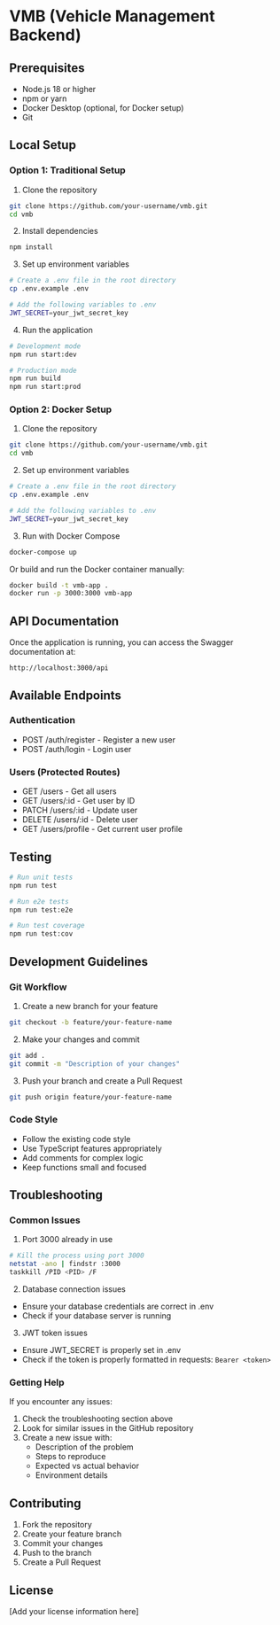 # VMB (Vehicle Management Backend)

## Prerequisites
- Node.js 18 or higher
- npm or yarn
- Docker Desktop (optional, for Docker setup)
- Git

## Local Setup

### Option 1: Traditional Setup

1. Clone the repository
```bash
git clone https://github.com/your-username/vmb.git
cd vmb
```

2. Install dependencies
```bash
npm install
```

3. Set up environment variables
```bash
# Create a .env file in the root directory
cp .env.example .env

# Add the following variables to .env
JWT_SECRET=your_jwt_secret_key
```

4. Run the application
```bash
# Development mode
npm run start:dev

# Production mode
npm run build
npm run start:prod
```

### Option 2: Docker Setup

1. Clone the repository
```bash
git clone https://github.com/your-username/vmb.git
cd vmb
```

2. Set up environment variables
```bash
# Create a .env file in the root directory
cp .env.example .env

# Add the following variables to .env
JWT_SECRET=your_jwt_secret_key
```

3. Run with Docker Compose
```bash
docker-compose up
```

Or build and run the Docker container manually:
```bash
docker build -t vmb-app .
docker run -p 3000:3000 vmb-app
```

## API Documentation
Once the application is running, you can access the Swagger documentation at:
```
http://localhost:3000/api
```

## Available Endpoints

### Authentication
- POST /auth/register - Register a new user
- POST /auth/login - Login user

### Users (Protected Routes)
- GET /users - Get all users
- GET /users/:id - Get user by ID
- PATCH /users/:id - Update user
- DELETE /users/:id - Delete user
- GET /users/profile - Get current user profile

## Testing
```bash
# Run unit tests
npm run test

# Run e2e tests
npm run test:e2e

# Run test coverage
npm run test:cov
```

## Development Guidelines

### Git Workflow
1. Create a new branch for your feature
```bash
git checkout -b feature/your-feature-name
```

2. Make your changes and commit
```bash
git add .
git commit -m "Description of your changes"
```

3. Push your branch and create a Pull Request
```bash
git push origin feature/your-feature-name
```

### Code Style
- Follow the existing code style
- Use TypeScript features appropriately
- Add comments for complex logic
- Keep functions small and focused

## Troubleshooting

### Common Issues

1. Port 3000 already in use
```bash
# Kill the process using port 3000
netstat -ano | findstr :3000
taskkill /PID <PID> /F
```

2. Database connection issues
- Ensure your database credentials are correct in .env
- Check if your database server is running

3. JWT token issues
- Ensure JWT_SECRET is properly set in .env
- Check if the token is properly formatted in requests: `Bearer <token>`

### Getting Help
If you encounter any issues:
1. Check the troubleshooting section above
2. Look for similar issues in the GitHub repository
3. Create a new issue with:
   - Description of the problem
   - Steps to reproduce
   - Expected vs actual behavior
   - Environment details

## Contributing
1. Fork the repository
2. Create your feature branch
3. Commit your changes
4. Push to the branch
5. Create a Pull Request

## License
[Add your license information here]